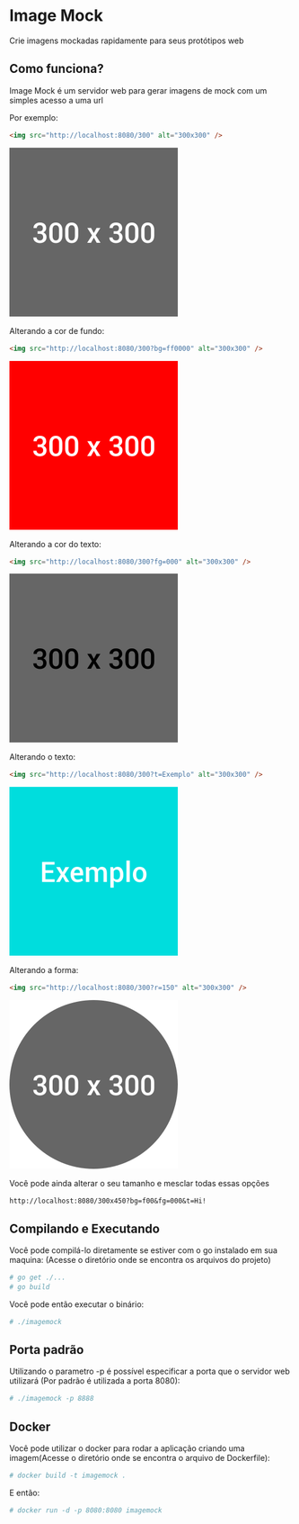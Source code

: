 # Image Mock

Crie imagens mockadas rapidamente para seus protótipos web

## Como funciona?

Image Mock é um servidor web para gerar imagens de mock com um simples acesso a uma url

Por exemplo:

```html
<img src="http://localhost:8080/300" alt="300x300" />
```
![300x300](https://raw.githubusercontent.com/augustopimenta/imagemock/master/exemplos/300.png)

Alterando a cor de fundo:
```html
<img src="http://localhost:8080/300?bg=ff0000" alt="300x300" />
```
![300x300](https://raw.githubusercontent.com/augustopimenta/imagemock/master/exemplos/300_color.png)

Alterando a cor do texto:
```html
<img src="http://localhost:8080/300?fg=000" alt="300x300" />
```
![300x300](https://raw.githubusercontent.com/augustopimenta/imagemock/master/exemplos/300_tcolor.png)

Alterando o texto:
```html
<img src="http://localhost:8080/300?t=Exemplo" alt="300x300" />
```
![300x300](https://raw.githubusercontent.com/augustopimenta/imagemock/master/exemplos/300_text.png)

Alterando a forma:
```html
<img src="http://localhost:8080/300?r=150" alt="300x300" />
```
![300x300](https://raw.githubusercontent.com/augustopimenta/imagemock/master/exemplos/300_r.png)

Você pode ainda alterar o seu tamanho e mesclar todas essas opções

```
http://localhost:8080/300x450?bg=f00&fg=000&t=Hi!
```

## Compilando e Executando

Você pode compilá-lo diretamente se estiver com o go instalado em sua maquina: (Acesse o diretório onde se encontra os arquivos do projeto)

```bash
# go get ./...
# go build
```

Você pode então executar o binário:

```bash
# ./imagemock
```

## Porta padrão

Utilizando o parametro -p é possível especificar a porta que o servidor web utilizará (Por padrão é utilizada a porta 8080):

```bash
# ./imagemock -p 8888
```

## Docker

Você pode utilizar o docker para rodar a aplicação criando uma imagem(Acesse o diretório onde se encontra o arquivo de Dockerfile):

```bash
# docker build -t imagemock .
```

E então:

```bash
# docker run -d -p 8080:8080 imagemock
```
